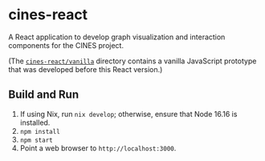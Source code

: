 # cines-react

A React application to develop graph visualization and interaction components
for the CINES project.

(The [`cines-react/vanilla`](vanilla/) directory contains a vanilla JavaScript
prototype that was developed before this React version.)

## Build and Run

1. If using Nix, run `nix develop`; otherwise, ensure that Node 16.16 is
   installed.
2. `npm install`
3. `npm start`
4. Point a web browser to `http://localhost:3000`.
